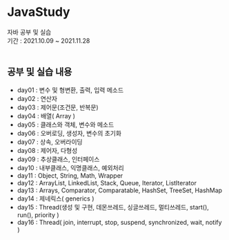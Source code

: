 # JavaStudy
자바 공부 및 실습<br>
기간 : 2021.10.09 ~ 2021.11.28
<br><br>
## 공부 및 실습 내용
* day01 : 변수 및 형변환, 출력, 입력 메소드<br>
* day02 : 연산자<br>
* day03 : 제어문(조건문, 반복문)<br>
* day04 : 배열( Array )<br>
* day05 : 클래스와 객체, 변수와 메소드<br>
* day06 : 오버로딩, 생성자, 변수의 초기화<br>
* day07 : 상속, 오버라이딩<br>
* day08 : 제어자, 다형성<br>
* day09 : 추상클래스, 인터페이스<br>
* day10 : 내부클래스, 익명클래스, 예외처리<br>
* day11 : Object, String, Math, Wrapper<br>
* day12 : ArrayList, LinkedList, Stack, Queue, Iterator, ListIterator<br>
* day13 : Arrays, Comparator, Comparatable, HashSet, TreeSet, HashMap<br>
* day14 : 제네릭스( generics )<br>
* day15 : Thread(생성 및 구현, 데몬쓰레드, 싱글쓰레드, 멀티쓰레드, start(), run(), priority )<br>
* day16 : Thread( join, interrupt, stop, suspend, synchronized, wait, notify )
